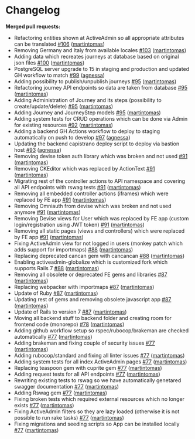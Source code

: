 # Changelog

**Merged pull requests:**
- Refactoring entities shown at ActiveAdmin so all appropriate attributes can be translated [\#106](https://github.com/ConservationInternational/resilienceatlas/pull/106) ([martintomas](https://github.com/martintomas))
- Removing Germany and Italy from available locales [\#103](https://github.com/ConservationInternational/resilienceatlas/pull/103) ([martintomas](https://github.com/martintomas))
- Adding data which recreates journeys at database based on original json files [\#100](https://github.com/ConservationInternational/resilienceatlas/pull/100) ([martintomas](https://github.com/martintomas))
- PostgreSQL server upgrade to 15 in staging and production and updated GH workflow to match [\#99](https://github.com/ConservationInternational/resilienceatlas/pull/99) ([agnessa](https://github.com/agnessa))
- Adding possibility to publish/unpublish journeys [\#95](https://github.com/ConservationInternational/resilienceatlas/pull/95) ([martintomas](https://github.com/martintomas))
- Refactoring journey API endpoints so data are taken from database [\#95](https://github.com/ConservationInternational/resilienceatlas/pull/95) ([martintomas](https://github.com/martintomas))
- Adding Administration of Journey and its steps (possibility to create/update/delete) [\#95](https://github.com/ConservationInternational/resilienceatlas/pull/95) ([martintomas](https://github.com/martintomas))
- Adding Journey and JourneyStep models [\#95](https://github.com/ConservationInternational/resilienceatlas/pull/95) ([martintomas](https://github.com/martintomas))
- Adding system tests for CRUD operations which can be done via Admin for existing resources [\#92](https://github.com/ConservationInternational/resilienceatlas/pull/92) ([martintomas](https://github.com/martintomas))
- Adding a backend GH Actions workflow to deploy to staging automatically on push to develop [\#97](https://github.com/ConservationInternational/resilienceatlas/pull/97) ([agnessa](https://github.com/agnessa))
- Updating the backend capistrano deploy script to deploy via bastion host [\#93](https://github.com/ConservationInternational/resilienceatlas/pull/93) ([agnessa](https://github.com/agnessa))
- Removing devise token auth library which was broken and not used [\#91](https://github.com/ConservationInternational/resilienceatlas/pull/91) ([martintomas](https://github.com/martintomas))
- Removing CKEditor which was replaced by ActionText [\#91](https://github.com/ConservationInternational/resilienceatlas/pull/91) ([martintomas](https://github.com/martintomas))
- Migrating rest of the controller actions to API namespace and covering all API endpoints with rswag tests [\#91](https://github.com/ConservationInternational/resilienceatlas/pull/91) ([martintomas](https://github.com/martintomas))
- Removing all embedded controller actions (iframes) which were replaced by FE app [\#91](https://github.com/ConservationInternational/resilienceatlas/pull/91) ([martintomas](https://github.com/martintomas))
- Removing Omniauth from devise which was broken and not used anymore [\#91](https://github.com/ConservationInternational/resilienceatlas/pull/91) ([martintomas](https://github.com/martintomas))
- Removing Devise views for User which was replaced by FE app (custom login/registration using JWT token) [\#91](https://github.com/ConservationInternational/resilienceatlas/pull/91) ([martintomas](https://github.com/martintomas))
- Removing all static pages (views and controllers) which were replaced by FE app [\#91](https://github.com/ConservationInternational/resilienceatlas/pull/91) ([martintomas](https://github.com/martintomas))
- Fixing ActiveAdmin view for not logged in users (monkey patch which adds support for importmaps) [\#88](https://github.com/ConservationInternational/resilienceatlas/pull/88) ([martintomas](https://github.com/martintomas))
- Replacing deprecated cancan gem with cancancan [\#88](https://github.com/ConservationInternational/resilienceatlas/pull/88) ([martintomas](https://github.com/martintomas))
- Enabling activeadmin-globalize which is customized fork which supports Rails 7 [\#88](https://github.com/ConservationInternational/resilienceatlas/pull/88) ([martintomas](https://github.com/martintomas))
- Removing all obsolete or deprecated FE gems and libraries [\#87](https://github.com/ConservationInternational/resilienceatlas/pull/87) ([martintomas](https://github.com/martintomas))
- Replacing webpacker with importmaps [\#87](https://github.com/ConservationInternational/resilienceatlas/pull/87) ([martintomas](https://github.com/martintomas))
- Update of Ruby [\#87](https://github.com/ConservationInternational/resilienceatlas/pull/87) ([martintomas](https://github.com/martintomas))
- Updating rest of gems and removing obsolete javascript app [\#87](https://github.com/ConservationInternational/resilienceatlas/pull/87) ([martintomas](https://github.com/martintomas))
- Update of Rails to version 7 [\#87](https://github.com/ConservationInternational/resilienceatlas/pull/87) ([martintomas](https://github.com/martintomas))
- Moving all backend stuff to backend folder and creating room for frontend code (monorepo) [\#78](https://github.com/ConservationInternational/resilienceatlas/pull/78) ([martintomas](https://github.com/martintomas))
- Adding github workflow setup so rspec/rubocop/brakeman are checked automatically [\#77](https://github.com/ConservationInternational/resilienceatlas/pull/77) ([martintomas](https://github.com/martintomas))
- Adding brakeman and fixing couple of security issues [\#77](https://github.com/ConservationInternational/resilienceatlas/pull/77) ([martintomas](https://github.com/martintomas))
- Adding rubocop/standard and fixing all linter issues [\#77](https://github.com/ConservationInternational/resilienceatlas/pull/77) ([martintomas](https://github.com/martintomas))
- Adding system tests for all index ActiveAdmin pages [\#77](https://github.com/ConservationInternational/resilienceatlas/pull/77) ([martintomas](https://github.com/martintomas))
- Replacing teaspoon gem with cuprite gem [\#77](https://github.com/ConservationInternational/resilienceatlas/pull/77) ([martintomas](https://github.com/martintomas))
- Adding request tests for all API endpoints [\#77](https://github.com/ConservationInternational/resilienceatlas/pull/77) ([martintomas](https://github.com/martintomas))
- Rewriting existing tests to rswag so we have automatically genetared swagger documentation [\#77](https://github.com/ConservationInternational/resilienceatlas/pull/77) ([martintomas](https://github.com/martintomas))
- Adding Rswag gem [\#77](https://github.com/ConservationInternational/resilienceatlas/pull/77) ([martintomas](https://github.com/martintomas))
- Fixing broken tests which required external resources which no longer exists [\#77](https://github.com/ConservationInternational/resilienceatlas/pull/77) ([martintomas](https://github.com/martintomas))
- Fixing ActiveAdmin filters so they are lazy loaded (otherwise it is not possible to run rake tasks) [\#77](https://github.com/ConservationInternational/resilienceatlas/pull/77) ([martintomas](https://github.com/martintomas))
- Fixing migrations and seeding scripts so App can be installed locally [\#77](https://github.com/ConservationInternational/resilienceatlas/pull/77) ([martintomas](https://github.com/martintomas))
